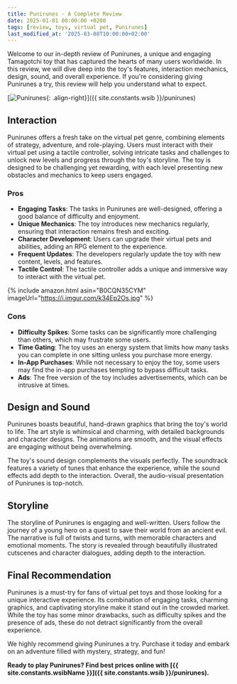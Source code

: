 ```yaml
---
title: Punirunes - A Complete Review
date: 2025-01-01 00:00:00 +0200
tags: [review, toys, virtual pet, Punirunes]
last_modified_at: '2025-03-08T10:00:00+02:00'
---
```


Welcome to our in-depth review of Punirunes, a unique and engaging Tamagotchi toy that has captured the hearts of many users worldwide. In this review, we will dive deep into the toy's features, interaction mechanics, design, sound, and overall experience. If you're considering giving Punirunes a try, this review will help you understand what to expect.

[![Punirunes](https://i.imgur.com/k34Ep2Om.jpg){: .align-right}]({{ site.constants.wsib }}/punirunes)

## Interaction

Punirunes offers a fresh take on the virtual pet genre, combining elements of strategy, adventure, and role-playing. Users must interact with their virtual pet using a tactile controller, solving intricate tasks and challenges to unlock new levels and progress through the toy's storyline. The toy is designed to be challenging yet rewarding, with each level presenting new obstacles and mechanics to keep users engaged.

### Pros

- **Engaging Tasks**: The tasks in Punirunes are well-designed, offering a good balance of difficulty and enjoyment.
- **Unique Mechanics**: The toy introduces new mechanics regularly, ensuring that interaction remains fresh and exciting.
- **Character Development**: Users can upgrade their virtual pets and abilities, adding an RPG element to the experience.
- **Frequent Updates**: The developers regularly update the toy with new content, levels, and features.
- **Tactile Control**: The tactile controller adds a unique and immersive way to interact with the virtual pet.

{% include amazon.html asin="B0CQN35CYM" imageUrl="https://i.imgur.com/k34Ep2Os.jpg" %}

### Cons

- **Difficulty Spikes**: Some tasks can be significantly more challenging than others, which may frustrate some users.
- **Time Gating**: The toy uses an energy system that limits how many tasks you can complete in one sitting unless you purchase more energy.
- **In-App Purchases**: While not necessary to enjoy the toy, some users may find the in-app purchases tempting to bypass difficult tasks.
- **Ads**: The free version of the toy includes advertisements, which can be intrusive at times.

## Design and Sound

Punirunes boasts beautiful, hand-drawn graphics that bring the toy's world to life. The art style is whimsical and charming, with detailed backgrounds and character designs. The animations are smooth, and the visual effects are engaging without being overwhelming.

The toy's sound design complements the visuals perfectly. The soundtrack features a variety of tunes that enhance the experience, while the sound effects add depth to the interaction. Overall, the audio-visual presentation of Punirunes is top-notch.

## Storyline

The storyline of Punirunes is engaging and well-written. Users follow the journey of a young hero on a quest to save their world from an ancient evil. The narrative is full of twists and turns, with memorable characters and emotional moments. The story is revealed through beautifully illustrated cutscenes and character dialogues, adding depth to the interaction.

## Final Recommendation

Punirunes is a must-try for fans of virtual pet toys and those looking for a unique interactive experience. Its combination of engaging tasks, charming graphics, and captivating storyline make it stand out in the crowded market. While the toy has some minor drawbacks, such as difficulty spikes and the presence of ads, these do not detract significantly from the overall experience.

We highly recommend giving Punirunes a try. Purchase it today and embark on an adventure filled with mystery, strategy, and fun!

**Ready to play Punirunes? Find best prices online with [{{ site.constants.wsibName }}]({{ site.constants.wsib }}/punirunes).**


